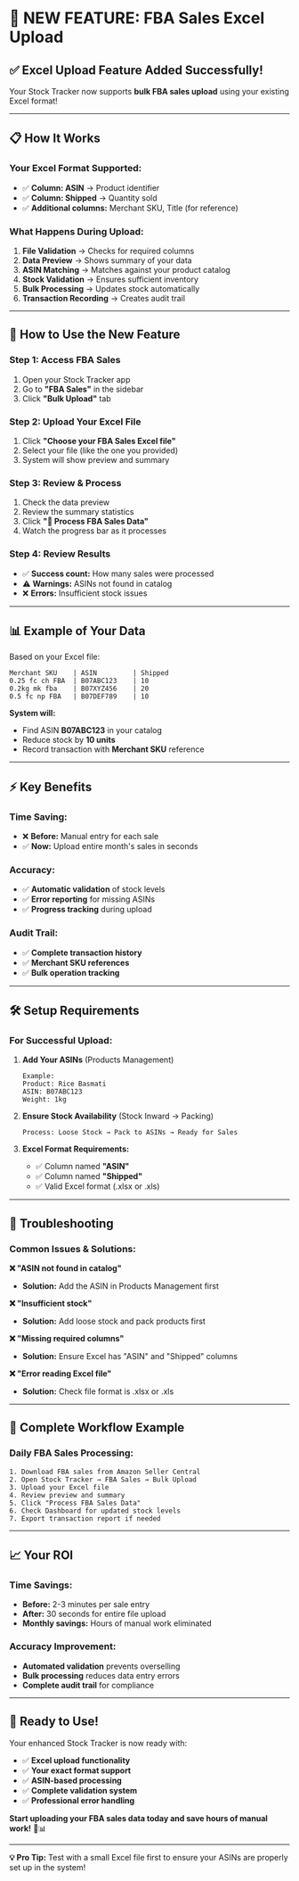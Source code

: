 # 🚀 NEW FEATURE: FBA Sales Excel Upload

## ✅ **Excel Upload Feature Added Successfully!**

Your Stock Tracker now supports **bulk FBA sales upload** using your existing Excel format!

---

## 📋 **How It Works**

### **Your Excel Format Supported:**
- ✅ **Column: ASIN** → Product identifier
- ✅ **Column: Shipped** → Quantity sold
- ✅ **Additional columns:** Merchant SKU, Title (for reference)

### **What Happens During Upload:**
1. **File Validation** → Checks for required columns
2. **Data Preview** → Shows summary of your data
3. **ASIN Matching** → Matches against your product catalog
4. **Stock Validation** → Ensures sufficient inventory
5. **Bulk Processing** → Updates stock automatically
6. **Transaction Recording** → Creates audit trail

---

## 🎯 **How to Use the New Feature**

### **Step 1: Access FBA Sales**
1. Open your Stock Tracker app
2. Go to **"FBA Sales"** in the sidebar
3. Click **"Bulk Upload"** tab

### **Step 2: Upload Your Excel File**
1. Click **"Choose your FBA Sales Excel file"**
2. Select your file (like the one you provided)
3. System will show preview and summary

### **Step 3: Review & Process**
1. Check the data preview
2. Review the summary statistics
3. Click **"🚀 Process FBA Sales Data"**
4. Watch the progress bar as it processes

### **Step 4: Review Results**
- ✅ **Success count:** How many sales were processed
- ⚠️ **Warnings:** ASINs not found in catalog
- ❌ **Errors:** Insufficient stock issues

---

## 📊 **Example of Your Data**

Based on your Excel file:
```
Merchant SKU    | ASIN         | Shipped
0.25 fc ch FBA  | B07ABC123    | 10
0.2kg mk fba    | B07XYZ456    | 20
0.5 fc np FBA   | B07DEF789    | 10
```

**System will:**
- Find ASIN **B07ABC123** in your catalog
- Reduce stock by **10 units**
- Record transaction with **Merchant SKU** reference

---

## ⚡ **Key Benefits**

### **Time Saving:**
- ❌ **Before:** Manual entry for each sale
- ✅ **Now:** Upload entire month's sales in seconds

### **Accuracy:**
- ✅ **Automatic validation** of stock levels
- ✅ **Error reporting** for missing ASINs
- ✅ **Progress tracking** during upload

### **Audit Trail:**
- ✅ **Complete transaction history**
- ✅ **Merchant SKU references**
- ✅ **Bulk operation tracking**

---

## 🛠️ **Setup Requirements**

### **For Successful Upload:**

1. **Add Your ASINs** (Products Management)
   ```
   Example:
   Product: Rice Basmati
   ASIN: B07ABC123
   Weight: 1kg
   ```

2. **Ensure Stock Availability** (Stock Inward → Packing)
   ```
   Process: Loose Stock → Pack to ASINs → Ready for Sales
   ```

3. **Excel Format Requirements:**
   - ✅ Column named **"ASIN"**
   - ✅ Column named **"Shipped"**
   - ✅ Valid Excel format (.xlsx or .xls)

---

## 🚨 **Troubleshooting**

### **Common Issues & Solutions:**

**❌ "ASIN not found in catalog"**
- **Solution:** Add the ASIN in Products Management first

**❌ "Insufficient stock"**
- **Solution:** Add loose stock and pack products first

**❌ "Missing required columns"**
- **Solution:** Ensure Excel has "ASIN" and "Shipped" columns

**❌ "Error reading Excel file"**
- **Solution:** Check file format is .xlsx or .xls

---

## 🎯 **Complete Workflow Example**

### **Daily FBA Sales Processing:**

```
1. Download FBA sales from Amazon Seller Central
2. Open Stock Tracker → FBA Sales → Bulk Upload
3. Upload your Excel file
4. Review preview and summary
5. Click "Process FBA Sales Data"
6. Check Dashboard for updated stock levels
7. Export transaction report if needed
```

---

## 📈 **Your ROI**

### **Time Savings:**
- **Before:** 2-3 minutes per sale entry
- **After:** 30 seconds for entire file upload
- **Monthly savings:** Hours of manual work eliminated

### **Accuracy Improvement:**
- **Automated validation** prevents overselling
- **Bulk processing** reduces data entry errors
- **Complete audit trail** for compliance

---

## 🎊 **Ready to Use!**

Your enhanced Stock Tracker is now ready with:
- ✅ **Excel upload functionality**
- ✅ **Your exact format support**
- ✅ **ASIN-based processing**
- ✅ **Complete validation system**
- ✅ **Professional error handling**

**Start uploading your FBA sales data today and save hours of manual work!** 🚀📊

---

**💡 Pro Tip:** Test with a small Excel file first to ensure your ASINs are properly set up in the system!
